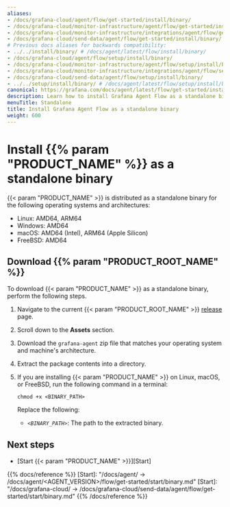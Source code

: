 ```yaml
---
aliases:
- /docs/grafana-cloud/agent/flow/get-started/install/binary/
- /docs/grafana-cloud/monitor-infrastructure/agent/flow/get-started/install/binary/
- /docs/grafana-cloud/monitor-infrastructure/integrations/agent/flow/get-started/install/binary/
- /docs/grafana-cloud/send-data/agent/flow/get-started/install/binary/
# Previous docs aliases for backwards compatibility:
- ../../install/binary/ # /docs/agent/latest/flow/install/binary/
- /docs/grafana-cloud/agent/flow/setup/install/binary/
- /docs/grafana-cloud/monitor-infrastructure/agent/flow/setup/install/binary/
- /docs/grafana-cloud/monitor-infrastructure/integrations/agent/flow/setup/install/binary/
- /docs/grafana-cloud/send-data/agent/flow/setup/install/binary/
- ../../setup/install/binary/ # /docs/agent/latest/flow/setup/install/binary/
canonical: https://grafana.com/docs/agent/latest/flow/get-started/install/binary/
description: Learn how to install Grafana Agent Flow as a standalone binary
menuTitle: Standalone
title: Install Grafana Agent Flow as a standalone binary
weight: 600
---
```


# Install {{% param "PRODUCT_NAME" %}} as a standalone binary

{{< param "PRODUCT_NAME" >}} is distributed as a standalone binary for the following operating systems and architectures:

* Linux: AMD64, ARM64
* Windows: AMD64
* macOS: AMD64 (Intel), ARM64 (Apple Silicon)
* FreeBSD: AMD64

## Download {{% param "PRODUCT_ROOT_NAME" %}}

To download {{< param "PRODUCT_NAME" >}} as a standalone binary, perform the following steps.

1. Navigate to the current {{< param "PRODUCT_ROOT_NAME" >}} [release](https://github.com/grafana/agent/releases) page.

1. Scroll down to the **Assets** section.

1. Download the `grafana-agent` zip file that matches your operating system and machine's architecture.

1. Extract the package contents into a directory.

1. If you are installing {{< param "PRODUCT_NAME" >}} on Linux, macOS, or FreeBSD, run the following command in a terminal:

   ```shell
   chmod +x <BINARY_PATH>
   ```

   Replace the following:

   - _`<BINARY_PATH>`_: The path to the extracted binary.

## Next steps

- [Start {{< param "PRODUCT_NAME" >}}][Start]

{{% docs/reference %}}
[Start]: "/docs/agent/ -> /docs/agent/<AGENT_VERSION>/flow/get-started/start/binary.md"
[Start]: "/docs/grafana-cloud/ -> /docs/grafana-cloud/send-data/agent/flow/get-started/start/binary.md"
{{% /docs/reference %}}
